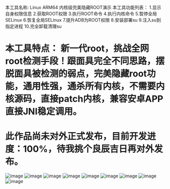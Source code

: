 本工具名称: Linux ARM64 内核级完美隐藏ROOT演示
本工具功能列表：
    1.显示自身权限信息
    2.获取ROOT权限
    3.执行ROOT命令
    4.执行内核命令
    5.暂停全局SELinux
    6.恢复全局SELinux
    7.提升ADB为ROOT权限
    8.安装部署su
    9.注入su到指定进程
    10.完全卸载清理su
	    
本工具特点：
新一代root，挑战全网root检测手段！跟面具完全不同思路，摆脱面具被检测的弱点，完美隐藏root功能，通用性强，通杀所有内核，不需要内核源码，直接patch内核，兼容安卓APP直接JNI稳定调用。
=================================================================
此作品尚未对外正式发布，目前开发进度：100%，待我挑个良辰吉日再对外发布。
================================================================
![image](https://github.com/abcz316/linuxKernelRoot/blob/master/ScreenCap/0.png)
![image](https://github.com/abcz316/linuxKernelRoot/blob/master/ScreenCap/1.png)
![image](https://github.com/abcz316/linuxKernelRoot/blob/master/ScreenCap/2.png)
![image](https://github.com/abcz316/linuxKernelRoot/blob/master/ScreenCap/3.png)
![image](https://github.com/abcz316/linuxKernelRoot/blob/master/ScreenCap/4.png)
![image](https://github.com/abcz316/linuxKernelRoot/blob/master/ScreenCap/5.png)
![image](https://github.com/abcz316/linuxKernelRoot/blob/master/ScreenCap/6.png)
![image](https://github.com/abcz316/linuxKernelRoot/blob/master/ScreenCap/7.png)
![image](https://github.com/abcz316/linuxKernelRoot/blob/master/ScreenCap/8.png)
